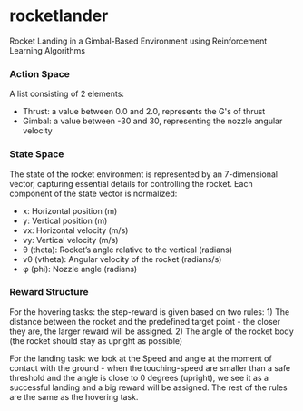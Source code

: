 # rocketlander
Rocket Landing in a Gimbal-Based Environment using Reinforcement Learning Algorithms

### Action Space
A list consisting of 2 elements:
- Thrust: a value between 0.0 and 2.0, represents the G's of thrust
- Gimbal: a value between -30 and 30, representing the nozzle angular velocity

### State Space
The state of the rocket environment is represented by an 7-dimensional vector, capturing essential details for controlling the rocket. Each component of the state vector is normalized:
- x: Horizontal position (m)
- y: Vertical position (m)
- vx: Horizontal velocity (m/s)
- vy: Vertical velocity (m/s)
- θ (theta): Rocket’s angle relative to the vertical (radians)
- vθ (vtheta): Angular velocity of the rocket (radians/s)
- φ (phi): Nozzle angle (radians)

### Reward Structure
For the hovering tasks: the step-reward is given based on two rules: 1) The distance between the rocket and the predefined target point - the closer they are, the larger reward will be assigned. 2) The angle of the rocket body (the rocket should stay as upright as possible)

For the landing task: we look at the Speed and angle at the moment of contact with the ground - when the touching-speed are smaller than a safe threshold and the angle is close to 0 degrees (upright), we see it as a successful landing and a big reward will be assigned. The rest of the rules are the same as the hovering task.